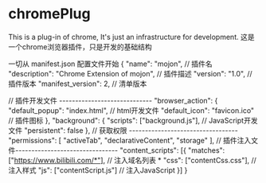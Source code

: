 # chromePlug
This is a plug-in of chrome,  It's just an infrastructure for development.
这是一个chrome浏览器插件，只是开发的基础结构


一切从 manifest.json 配置文件开始
{
  "name": "mojon", // 插件名
  "description": "Chrome Extension of mojon", // 插件描述
  "version": "1.0",  // 插件版本
  "manifest_version": 2, // 清单版本
  
  // 插件开发文件 -----------------------------
  "browser_action": {
    "default_popup": "index.html", // html开发文件
    "default_icon": "favicon.ico"  // 插件图标
  },
  "background": {
    "scripts": ["background.js"],  // JavaScript开发文件
    "persistent": false
  },
  // 获取权限 ----------------------------------
  "permissions": [
    "activeTab",
    "declarativeContent",
    "storage"
  ],
  // 插件注入文件--------------------------------
  "content_scripts": [{
    "matches": ["https://www.bilibili.com/*"], // 注入域名列表 * 
    "css": ["contentCss.css"], // 注入样式
    "js": ["contentScript.js"] // 注入JavaScript
  }]
}
